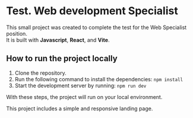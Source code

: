 # Test. Web development Specialist

This small project was created to complete the test for the Web Specialist position.  
It is built with **Javascript**, **React**, and **Vite**.

## How to run the project locally

1. Clone the repository.
2. Run the following command to install the dependencies: `npm install`
3. Start the development server by running: `npm run dev`

With these steps, the project will run on your local environment.

This project includes a simple and responsive landing page.

